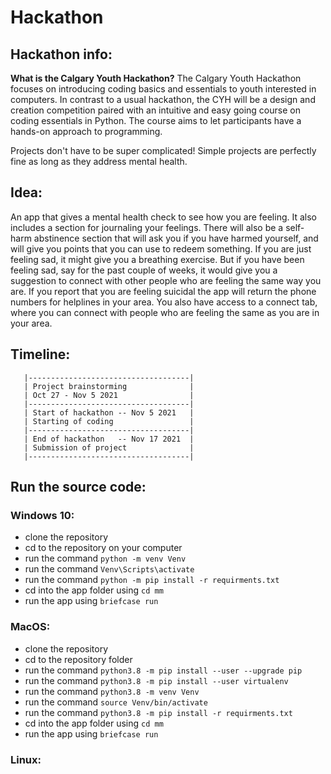 # Hackathon

## Hackathon info:

**What is the Calgary Youth Hackathon?**
The Calgary Youth Hackathon focuses on introducing coding basics and essentials to youth interested in computers. In contrast to a usual hackathon, the CYH will be a design and creation competition paired with an intuitive and easy going course on coding essentials in Python. The course aims to let participants have a hands-on approach to programming.

Projects don't have to be super complicated! Simple projects are perfectly fine as long as they address mental health.


## Idea:

An app that gives a mental health check to see how you are feeling. It also includes a section for journaling your feelings. There will also be a self-harm abstinence section that will ask you if you have harmed yourself, and will give you points that you can use to redeem something. If you are just feeling sad, it might give you a breathing exercise. But if you have been feeling sad, say for the past couple of weeks, it would give you a suggestion to connect with other people who are feeling the same way you are. If you report that you are feeling suicidal the app will return the phone numbers for helplines in your area. You also have access to a connect tab, where you can connect with people who are feeling the same as you are in your area.

## Timeline:
```
   |------------------------------------|
   | Project brainstorming              |
   | Oct 27 - Nov 5 2021                |
   |------------------------------------|
   | Start of hackathon -- Nov 5 2021   |
   | Starting of coding                 |
   |------------------------------------|
   | End of hackathon   -- Nov 17 2021  |
   | Submission of project              |
   |------------------------------------|
```

## Run the source code:

### Windows 10:

- clone the repository
- cd to the repository on your computer
- run the command `python -m venv Venv`
- run the command `Venv\Scripts\activate`
- run the command `python -m pip install -r requirments.txt`
- cd into the app folder using `cd mm`
- run the app using `briefcase run`

### MacOS:

- clone the repository
- cd to the repository folder
- run the command `python3.8 -m pip install --user --upgrade pip`
- run the command `python3.8 -m pip install --user virtualenv`
- run the command `python3.8 -m venv Venv`
- run the command `source Venv/bin/activate`
- run the command `python3.8 -m pip install -r requirments.txt`
- cd into the app folder using `cd mm`
- run the app using `briefcase run`

### Linux:

